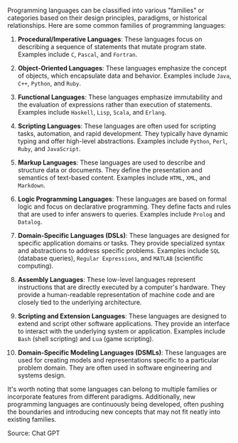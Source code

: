 Programming languages can be classified into various "families" or categories based on their design principles, paradigms, or historical relationships. Here are some common families of programming languages:

1. **Procedural/Imperative Languages**: These languages focus on describing a sequence of statements that mutate program state. Examples include `C`, `Pascal`, and `Fortran`.

2. **Object-Oriented Languages**: These languages emphasize the concept of objects, which encapsulate data and behavior. Examples include `Java`, `C++`, `Python`, and `Ruby`.

3. **Functional Languages**: These languages emphasize immutability and the evaluation of expressions rather than execution of statements. Examples include `Haskell`, `Lisp`, `Scala`, and `Erlang`.

4. **Scripting Languages**: These languages are often used for scripting tasks, automation, and rapid development. They typically have dynamic typing and offer high-level abstractions. Examples include `Python`, `Perl`, `Ruby`, and `JavaScript`.

5. **Markup Languages**: These languages are used to describe and structure data or documents. They define the presentation and semantics of text-based content. Examples include `HTML`, `XML`, and `Markdown`.

6. **Logic Programming Languages**: These languages are based on formal logic and focus on declarative programming. They define facts and rules that are used to infer answers to queries. Examples include `Prolog` and `Datalog`.

7. **Domain-Specific Languages (DSLs)**: These languages are designed for specific application domains or tasks. They provide specialized syntax and abstractions to address specific problems. Examples include `SQL` (database queries), `Regular Expressions`, and `MATLAB` (scientific computing).

8. **Assembly Languages**: These low-level languages represent instructions that are directly executed by a computer's hardware. They provide a human-readable representation of machine code and are closely tied to the underlying architecture.

9. **Scripting and Extension Languages**: These languages are designed to extend and script other software applications. They provide an interface to interact with the underlying system or application. Examples include `Bash` (shell scripting) and `Lua` (game scripting).

10. **Domain-Specific Modeling Languages (DSMLs)**: These languages are used for creating models and representations specific to a particular problem domain. They are often used in software engineering and systems design.

It's worth noting that some languages can belong to multiple families or incorporate features from different paradigms. Additionally, new programming languages are continuously being developed, often pushing the boundaries and introducing new concepts that may not fit neatly into existing families.


Source: Chat GPT